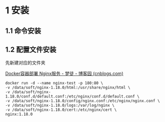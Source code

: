 



# 1 安装

## 1.1 命令安装

## 1.2 配置文件安装

先新建对应的文件夹

[Docker容器部署 Nginx服务 - 梦徒 - 博客园 (cnblogs.com)](https://www.cnblogs.com/saneri/p/11799865.html)

```shell
docker run -d --name nginx-test -p 180:80 \
-v /data/soft/nginx-1.18.0/html:/usr/share/nginx/html \
-v /data/soft/nginx-1.18.0/conf.d/default.conf:/etc/nginx/conf.d/default.conf \
-v /data/soft/nginx-1.18.0/config/nginx.conf:/etc/nginx/nginx.conf \
-v /data/soft/nginx-1.18.0/logs:/var/log/nginx \
-v /data/soft/nginx-1.18.0/cert:/etc/nginx/cert \
nginx:1.18.0
```

